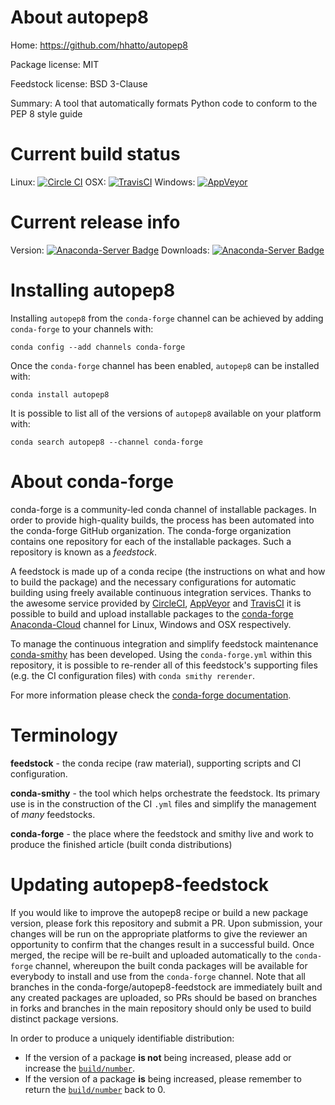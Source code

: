 About autopep8
==============

Home: https://github.com/hhatto/autopep8

Package license: MIT

Feedstock license: BSD 3-Clause

Summary: A tool that automatically formats Python code to conform to the PEP 8 style guide



Current build status
====================

Linux: [![Circle CI](https://circleci.com/gh/conda-forge/autopep8-feedstock.svg?style=shield)](https://circleci.com/gh/conda-forge/autopep8-feedstock)
OSX: [![TravisCI](https://travis-ci.org/conda-forge/autopep8-feedstock.svg?branch=master)](https://travis-ci.org/conda-forge/autopep8-feedstock)
Windows: [![AppVeyor](https://ci.appveyor.com/api/projects/status/github/conda-forge/autopep8-feedstock?svg=True)](https://ci.appveyor.com/project/conda-forge/autopep8-feedstock/branch/master)

Current release info
====================
Version: [![Anaconda-Server Badge](https://anaconda.org/conda-forge/autopep8/badges/version.svg)](https://anaconda.org/conda-forge/autopep8)
Downloads: [![Anaconda-Server Badge](https://anaconda.org/conda-forge/autopep8/badges/downloads.svg)](https://anaconda.org/conda-forge/autopep8)

Installing autopep8
===================

Installing `autopep8` from the `conda-forge` channel can be achieved by adding `conda-forge` to your channels with:

```
conda config --add channels conda-forge
```

Once the `conda-forge` channel has been enabled, `autopep8` can be installed with:

```
conda install autopep8
```

It is possible to list all of the versions of `autopep8` available on your platform with:

```
conda search autopep8 --channel conda-forge
```


About conda-forge
=================

conda-forge is a community-led conda channel of installable packages.
In order to provide high-quality builds, the process has been automated into the
conda-forge GitHub organization. The conda-forge organization contains one repository
for each of the installable packages. Such a repository is known as a *feedstock*.

A feedstock is made up of a conda recipe (the instructions on what and how to build
the package) and the necessary configurations for automatic building using freely
available continuous integration services. Thanks to the awesome service provided by
[CircleCI](https://circleci.com/), [AppVeyor](http://www.appveyor.com/)
and [TravisCI](https://travis-ci.org/) it is possible to build and upload installable
packages to the [conda-forge](https://anaconda.org/conda-forge)
[Anaconda-Cloud](http://docs.anaconda.org/) channel for Linux, Windows and OSX respectively.

To manage the continuous integration and simplify feedstock maintenance
[conda-smithy](http://github.com/conda-forge/conda-smithy) has been developed.
Using the ``conda-forge.yml`` within this repository, it is possible to re-render all of
this feedstock's supporting files (e.g. the CI configuration files) with ``conda smithy rerender``.

For more information please check the [conda-forge documentation](https://conda-forge.org/docs/).

Terminology
===========

**feedstock** - the conda recipe (raw material), supporting scripts and CI configuration.

**conda-smithy** - the tool which helps orchestrate the feedstock.
                   Its primary use is in the construction of the CI ``.yml`` files
                   and simplify the management of *many* feedstocks.

**conda-forge** - the place where the feedstock and smithy live and work to
                  produce the finished article (built conda distributions)


Updating autopep8-feedstock
===========================

If you would like to improve the autopep8 recipe or build a new
package version, please fork this repository and submit a PR. Upon submission,
your changes will be run on the appropriate platforms to give the reviewer an
opportunity to confirm that the changes result in a successful build. Once
merged, the recipe will be re-built and uploaded automatically to the
`conda-forge` channel, whereupon the built conda packages will be available for
everybody to install and use from the `conda-forge` channel.
Note that all branches in the conda-forge/autopep8-feedstock are
immediately built and any created packages are uploaded, so PRs should be based
on branches in forks and branches in the main repository should only be used to
build distinct package versions.

In order to produce a uniquely identifiable distribution:
 * If the version of a package **is not** being increased, please add or increase
   the [``build/number``](http://conda.pydata.org/docs/building/meta-yaml.html#build-number-and-string).
 * If the version of a package **is** being increased, please remember to return
   the [``build/number``](http://conda.pydata.org/docs/building/meta-yaml.html#build-number-and-string)
   back to 0.